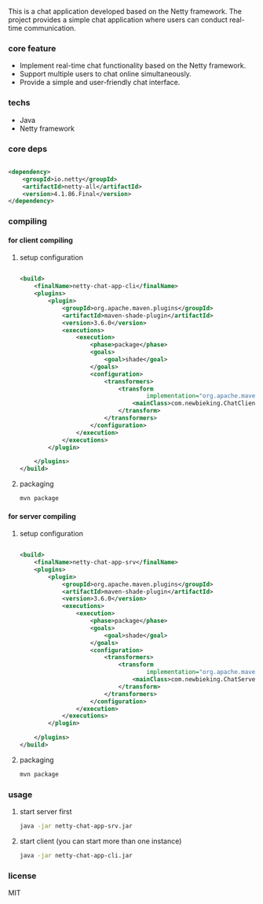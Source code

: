 This is a chat application developed based on the Netty framework. The project provides a simple chat application where
users can conduct real-time communication.

### core feature

- Implement real-time chat functionality based on the Netty framework.
- Support multiple users to chat online simultaneously.
- Provide a simple and user-friendly chat interface.

### techs

- Java
- Netty framework

### core deps

```xml

<dependency>
    <groupId>io.netty</groupId>
    <artifactId>netty-all</artifactId>
    <version>4.1.86.Final</version>
</dependency>
```

### compiling

#### for client compiling

1. setup configuration
   ```xml
   
   <build>
       <finalName>netty-chat-app-cli</finalName>
       <plugins>
           <plugin>
               <groupId>org.apache.maven.plugins</groupId>
               <artifactId>maven-shade-plugin</artifactId>
               <version>3.6.0</version>
               <executions>
                   <execution>
                       <phase>package</phase>
                       <goals>
                           <goal>shade</goal>
                       </goals>
                       <configuration>
                           <transformers>
                               <transform
                                       implementation="org.apache.maven.plugins.shade.resource.ManifestResourceTransformer">
                                   <mainClass>com.newbieking.ChatClient</mainClass>
                               </transform>
                           </transformers>
                       </configuration>
                   </execution>
               </executions>
           </plugin>
   
       </plugins>
   </build>
   ```
2. packaging
   ```cmd
   mvn package
   ```

#### for server compiling

1. setup configuration
   ```xml
   
   <build>
       <finalName>netty-chat-app-srv</finalName>
       <plugins>
           <plugin>
               <groupId>org.apache.maven.plugins</groupId>
               <artifactId>maven-shade-plugin</artifactId>
               <version>3.6.0</version>
               <executions>
                   <execution>
                       <phase>package</phase>
                       <goals>
                           <goal>shade</goal>
                       </goals>
                       <configuration>
                           <transformers>
                               <transform
                                       implementation="org.apache.maven.plugins.shade.resource.ManifestResourceTransformer">
                                   <mainClass>com.newbieking.ChatServer</mainClass>
                               </transform>
                           </transformers>
                       </configuration>
                   </execution>
               </executions>
           </plugin>
   
       </plugins>
   </build>
   ```
2. packaging
   ```bash
   mvn package
   ```

### usage

1. start server first

    ```bash
    java -jar netty-chat-app-srv.jar
    ```

2. start client (you can start more than one instance)

    ```bash
    java -jar netty-chat-app-cli.jar
    ```

### license

 MIT

